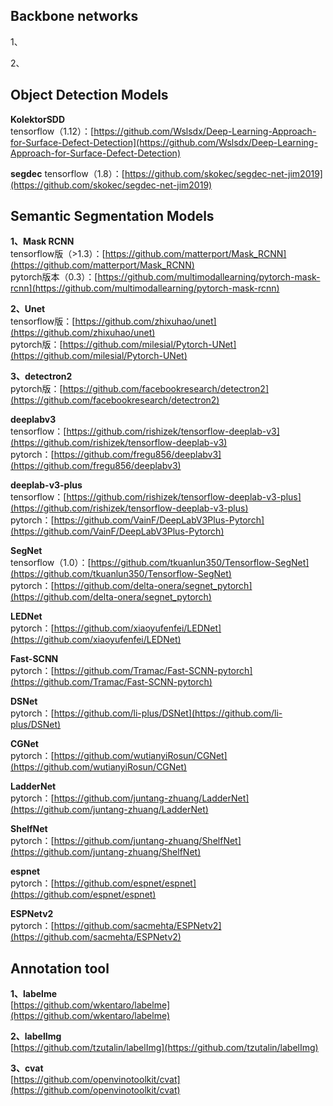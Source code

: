 ## Backbone networks
1、 

2、 

## Object Detection Models

**KolektorSDD**  
tensorflow（1.12）：[https://github.com/Wslsdx/Deep-Learning-Approach-for-Surface-Defect-Detection](https://github.com/Wslsdx/Deep-Learning-Approach-for-Surface-Defect-Detection)  

**segdec**
tensorflow（1.8）：[https://github.com/skokec/segdec-net-jim2019](https://github.com/skokec/segdec-net-jim2019)

## Semantic Segmentation Models
**1、Mask RCNN**  
tensorflow版（>1.3）：[https://github.com/matterport/Mask_RCNN](https://github.com/matterport/Mask_RCNN)  
pytorch版本（0.3）：[https://github.com/multimodallearning/pytorch-mask-rcnn](https://github.com/multimodallearning/pytorch-mask-rcnn)  

**2、Unet**  
tensorflow版：[https://github.com/zhixuhao/unet](https://github.com/zhixuhao/unet)  
pytorch版：[https://github.com/milesial/Pytorch-UNet](https://github.com/milesial/Pytorch-UNet)  

**3、detectron2**  
pytorch版：[https://github.com/facebookresearch/detectron2](https://github.com/facebookresearch/detectron2)  

**deeplabv3**  
tensorflow：[https://github.com/rishizek/tensorflow-deeplab-v3](https://github.com/rishizek/tensorflow-deeplab-v3)  
pytorch：[https://github.com/fregu856/deeplabv3](https://github.com/fregu856/deeplabv3)  

**deeplab-v3-plus**  
tensorflow：[https://github.com/rishizek/tensorflow-deeplab-v3-plus](https://github.com/rishizek/tensorflow-deeplab-v3-plus)  
pytorch：[https://github.com/VainF/DeepLabV3Plus-Pytorch](https://github.com/VainF/DeepLabV3Plus-Pytorch)  

**SegNet**  
tensorflow（1.0）：[https://github.com/tkuanlun350/Tensorflow-SegNet](https://github.com/tkuanlun350/Tensorflow-SegNet)  
pytorch：[https://github.com/delta-onera/segnet_pytorch](https://github.com/delta-onera/segnet_pytorch)  

**LEDNet**  
pytorch：[https://github.com/xiaoyufenfei/LEDNet](https://github.com/xiaoyufenfei/LEDNet)  

**Fast-SCNN**  
pytorch：[https://github.com/Tramac/Fast-SCNN-pytorch](https://github.com/Tramac/Fast-SCNN-pytorch)  

**DSNet**  
pytorch：[https://github.com/li-plus/DSNet](https://github.com/li-plus/DSNet)  

**CGNet**  
pytorch：[https://github.com/wutianyiRosun/CGNet](https://github.com/wutianyiRosun/CGNet)  

**LadderNet**  
pytorch：[https://github.com/juntang-zhuang/LadderNet](https://github.com/juntang-zhuang/LadderNet)  

**ShelfNet**  
pytorch：[https://github.com/juntang-zhuang/ShelfNet](https://github.com/juntang-zhuang/ShelfNet)  

**espnet**  
pytorch：[https://github.com/espnet/espnet](https://github.com/espnet/espnet)  

**ESPNetv2**  
pytorch：[https://github.com/sacmehta/ESPNetv2](https://github.com/sacmehta/ESPNetv2)  





## Annotation tool
**1、labelme**  
[https://github.com/wkentaro/labelme](https://github.com/wkentaro/labelme)  

**2、labelImg**  
[https://github.com/tzutalin/labelImg](https://github.com/tzutalin/labelImg)  

**3、cvat**  
[https://github.com/openvinotoolkit/cvat](https://github.com/openvinotoolkit/cvat)


